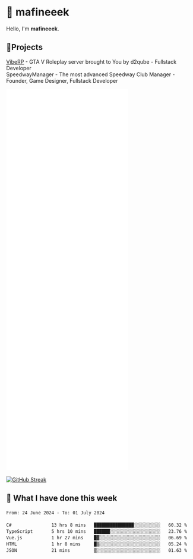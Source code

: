 # 👋 mafineeek
Hello, I'm **mafineeek**.

## 📝Projects

[VibeRP](https://v-rp.pl) - GTA V Roleplay server brought to You by d2qube - Fullstack Developer<br/>
SpeedwayManager - The most advanced Speedway Club Manager - Founder, Game Designer, Fullstack Developer


![](./github-metrics.svg)

[![GitHub Streak](https://streak-stats.demolab.com/?user=mafineeek)](https://git.io/streak-stats)

## 📰 What I have done this week
<!--START_SECTION:waka-->

```txt
From: 24 June 2024 - To: 01 July 2024

C#               13 hrs 8 mins   ███████████████░░░░░░░░░░   60.32 %
TypeScript       5 hrs 10 mins   ██████░░░░░░░░░░░░░░░░░░░   23.76 %
Vue.js           1 hr 27 mins    █▓░░░░░░░░░░░░░░░░░░░░░░░   06.69 %
HTML             1 hr 8 mins     █▒░░░░░░░░░░░░░░░░░░░░░░░   05.24 %
JSON             21 mins         ▒░░░░░░░░░░░░░░░░░░░░░░░░   01.63 %
```

<!--END_SECTION:waka-->
